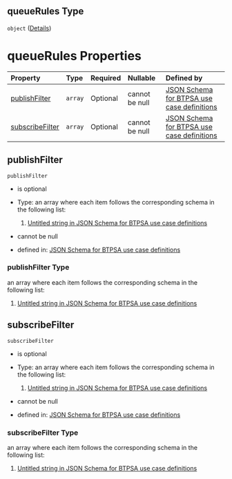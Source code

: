 ## queueRules Type

`object` ([Details](btpsa-usecase-properties-services-items-allof-1-then-allof-38-then-allof-0-then-properties-parameters-properties-rules-properties-queuerules.md))

# queueRules Properties

| Property                            | Type    | Required | Nullable       | Defined by                                                                                                                                                                                                                                                                                                                                                                                      |
| :---------------------------------- | :------ | :------- | :------------- | :---------------------------------------------------------------------------------------------------------------------------------------------------------------------------------------------------------------------------------------------------------------------------------------------------------------------------------------------------------------------------------------------- |
| [publishFilter](#publishfilter)     | `array` | Optional | cannot be null | [JSON Schema for BTPSA use case definitions](btpsa-usecase-properties-services-items-allof-1-then-allof-38-then-allof-0-then-properties-parameters-properties-rules-properties-queuerules-properties-publishfilter.md "undefined#/properties/services/items/allOf/1/then/allOf/38/then/allOf/0/then/properties/parameters/properties/rules/properties/queueRules/properties/publishFilter")     |
| [subscribeFilter](#subscribefilter) | `array` | Optional | cannot be null | [JSON Schema for BTPSA use case definitions](btpsa-usecase-properties-services-items-allof-1-then-allof-38-then-allof-0-then-properties-parameters-properties-rules-properties-queuerules-properties-subscribefilter.md "undefined#/properties/services/items/allOf/1/then/allOf/38/then/allOf/0/then/properties/parameters/properties/rules/properties/queueRules/properties/subscribeFilter") |

## publishFilter



`publishFilter`

*   is optional

*   Type: an array where each item follows the corresponding schema in the following list:

    1.  [Untitled string in JSON Schema for BTPSA use case definitions](btpsa-usecase-properties-services-items-allof-1-then-allof-38-then-allof-0-then-properties-parameters-properties-rules-properties-queuerules-properties-publishfilter-items-0.md "check type definition")

*   cannot be null

*   defined in: [JSON Schema for BTPSA use case definitions](btpsa-usecase-properties-services-items-allof-1-then-allof-38-then-allof-0-then-properties-parameters-properties-rules-properties-queuerules-properties-publishfilter.md "undefined#/properties/services/items/allOf/1/then/allOf/38/then/allOf/0/then/properties/parameters/properties/rules/properties/queueRules/properties/publishFilter")

### publishFilter Type

an array where each item follows the corresponding schema in the following list:

1.  [Untitled string in JSON Schema for BTPSA use case definitions](btpsa-usecase-properties-services-items-allof-1-then-allof-38-then-allof-0-then-properties-parameters-properties-rules-properties-queuerules-properties-publishfilter-items-0.md "check type definition")

## subscribeFilter



`subscribeFilter`

*   is optional

*   Type: an array where each item follows the corresponding schema in the following list:

    1.  [Untitled string in JSON Schema for BTPSA use case definitions](btpsa-usecase-properties-services-items-allof-1-then-allof-38-then-allof-0-then-properties-parameters-properties-rules-properties-queuerules-properties-subscribefilter-items-0.md "check type definition")

*   cannot be null

*   defined in: [JSON Schema for BTPSA use case definitions](btpsa-usecase-properties-services-items-allof-1-then-allof-38-then-allof-0-then-properties-parameters-properties-rules-properties-queuerules-properties-subscribefilter.md "undefined#/properties/services/items/allOf/1/then/allOf/38/then/allOf/0/then/properties/parameters/properties/rules/properties/queueRules/properties/subscribeFilter")

### subscribeFilter Type

an array where each item follows the corresponding schema in the following list:

1.  [Untitled string in JSON Schema for BTPSA use case definitions](btpsa-usecase-properties-services-items-allof-1-then-allof-38-then-allof-0-then-properties-parameters-properties-rules-properties-queuerules-properties-subscribefilter-items-0.md "check type definition")
